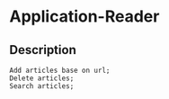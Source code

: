 # Application-Reader
    
## Description
    Add articles base on url;
    Delete articles;
    Search articles;
    
    
    
    



